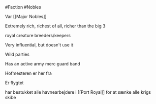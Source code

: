 #Faction 
#Nobles 

Var [[Major Nobles]]

Extremely rich, richest of all, richer than the big 3

royal creature breeders/keepers

Very influential, but doesn't use it

Wild parties

Has an active army merc guard band

Hofmesteren er her fra

Er flygtet

har bestukket alle havnearbejdere i [[Port Royal]] for at sænke alle krigs skibe
